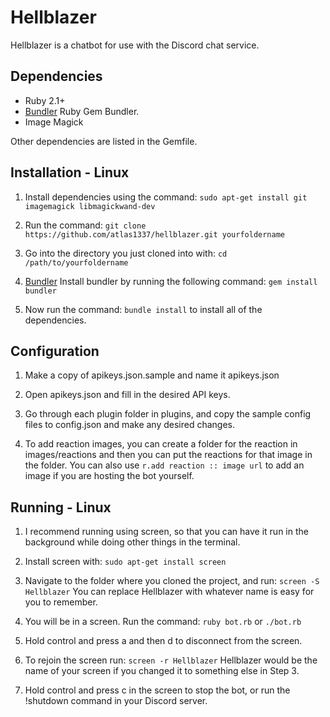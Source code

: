 Hellblazer
=======
Hellblazer is a chatbot for use with the Discord chat service.

Dependencies
------------
* Ruby 2.1+
* [Bundler](https://github.com/bundler/bundler) Ruby Gem Bundler.
* Image Magick

Other dependencies are listed in the Gemfile.

Installation - Linux
------------
1. Install dependencies using the command:
       `sudo apt-get install git imagemagick libmagickwand-dev`

2. Run the command:
      `git clone https://github.com/atlas1337/hellblazer.git yourfoldername`

3. Go into the directory you just cloned into with:
     `cd /path/to/yourfoldername`

4. [Bundler](https://github.com/bundler/bundler)
   Install bundler by running the following command:
	   `gem install bundler`

5. Now run the command:
     `bundle install`
   to install all of the dependencies.

Configuration
------------
1. Make a copy of apikeys.json.sample and name it apikeys.json

2. Open apikeys.json and fill in the desired API keys.

3. Go through each plugin folder in plugins, and copy the sample config files to config.json and make any desired changes.

4. To add reaction images, you can create a folder for the reaction in images/reactions and then you can put the reactions for that image in the folder. You can also use `r.add reaction :: image url` to add an image if you are hosting the bot yourself.

Running - Linux
------------
1. I recommend running using screen, so that you can have it run in the background while
   doing other things in the terminal.

2. Install screen with:
     `sudo apt-get install screen`

3. Navigate to the folder where you cloned the project, and run:
     `screen -S Hellblazer`
   You can replace Hellblazer with whatever name is easy for you to remember.

4. You will be in a screen. Run the command:
     `ruby bot.rb` or `./bot.rb`

5. Hold control and press a and then d to disconnect from the screen.

6. To rejoin the screen run:
     `screen -r Hellblazer`
   Hellblazer would be the name of your screen if you changed it to something else in Step 3.

7. Hold control and press c in the screen to stop the bot, or run the !shutdown command in your Discord server.
